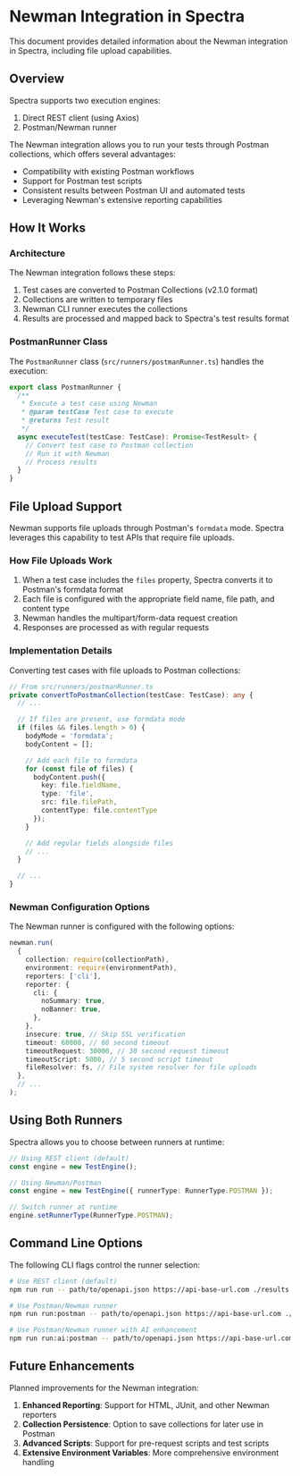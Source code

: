 # Newman Integration in Spectra

This document provides detailed information about the Newman integration in Spectra, including file upload capabilities.

## Overview

Spectra supports two execution engines:

1. Direct REST client (using Axios)
2. Postman/Newman runner

The Newman integration allows you to run your tests through Postman collections, which offers several advantages:

- Compatibility with existing Postman workflows
- Support for Postman test scripts
- Consistent results between Postman UI and automated tests
- Leveraging Newman's extensive reporting capabilities

## How It Works

### Architecture

The Newman integration follows these steps:

1. Test cases are converted to Postman Collections (v2.1.0 format)
2. Collections are written to temporary files
3. Newman CLI runner executes the collections
4. Results are processed and mapped back to Spectra's test results format

### PostmanRunner Class

The `PostmanRunner` class (`src/runners/postmanRunner.ts`) handles the execution:

```typescript
export class PostmanRunner {
  /**
   * Execute a test case using Newman
   * @param testCase Test case to execute
   * @returns Test result
   */
  async executeTest(testCase: TestCase): Promise<TestResult> {
    // Convert test case to Postman collection
    // Run it with Newman
    // Process results
  }
}
```

## File Upload Support

Newman supports file uploads through Postman's `formdata` mode. Spectra leverages this capability to test APIs that require file uploads.

### How File Uploads Work

1. When a test case includes the `files` property, Spectra converts it to Postman's formdata format
2. Each file is configured with the appropriate field name, file path, and content type
3. Newman handles the multipart/form-data request creation
4. Responses are processed as with regular requests

### Implementation Details

Converting test cases with file uploads to Postman collections:

```typescript
// From src/runners/postmanRunner.ts
private convertToPostmanCollection(testCase: TestCase): any {
  // ...

  // If files are present, use formdata mode
  if (files && files.length > 0) {
    bodyMode = 'formdata';
    bodyContent = [];

    // Add each file to formdata
    for (const file of files) {
      bodyContent.push({
        key: file.fieldName,
        type: 'file',
        src: file.filePath,
        contentType: file.contentType
      });
    }

    // Add regular fields alongside files
    // ...
  }

  // ...
}
```

### Newman Configuration Options

The Newman runner is configured with the following options:

```typescript
newman.run(
  {
    collection: require(collectionPath),
    environment: require(environmentPath),
    reporters: ['cli'],
    reporter: {
      cli: {
        noSummary: true,
        noBanner: true,
      },
    },
    insecure: true, // Skip SSL verification
    timeout: 60000, // 60 second timeout
    timeoutRequest: 30000, // 30 second request timeout
    timeoutScript: 5000, // 5 second script timeout
    fileResolver: fs, // File system resolver for file uploads
  },
  // ...
);
```

## Using Both Runners

Spectra allows you to choose between runners at runtime:

```typescript
// Using REST client (default)
const engine = new TestEngine();

// Using Newman/Postman
const engine = new TestEngine({ runnerType: RunnerType.POSTMAN });

// Switch runner at runtime
engine.setRunnerType(RunnerType.POSTMAN);
```

## Command Line Options

The following CLI flags control the runner selection:

```bash
# Use REST client (default)
npm run run -- path/to/openapi.json https://api-base-url.com ./results.json

# Use Postman/Newman runner
npm run run:postman -- path/to/openapi.json https://api-base-url.com ./results.json

# Use Postman/Newman runner with AI enhancement
npm run run:ai:postman -- path/to/openapi.json https://api-base-url.com ./results.json
```

## Future Enhancements

Planned improvements for the Newman integration:

1. **Enhanced Reporting**: Support for HTML, JUnit, and other Newman reporters
2. **Collection Persistence**: Option to save collections for later use in Postman
3. **Advanced Scripts**: Support for pre-request scripts and test scripts
4. **Extensive Environment Variables**: More comprehensive environment handling
